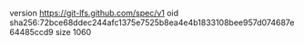 version https://git-lfs.github.com/spec/v1
oid sha256:72bce68ddec244afc1375e7525b8ea4e4b1833108bee957d074687e64485ccd9
size 1060
